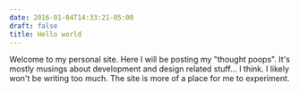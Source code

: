 ```yaml
---
date: 2016-01-04T14:33:21-05:00
draft: false
title: Hello world
---
```


Welcome to my personal site. Here I will be posting my "thought poops". It's mostly musings about development and design related stuff... I think. I likely won't be writing too much. The site is more of a place for me to experiment.